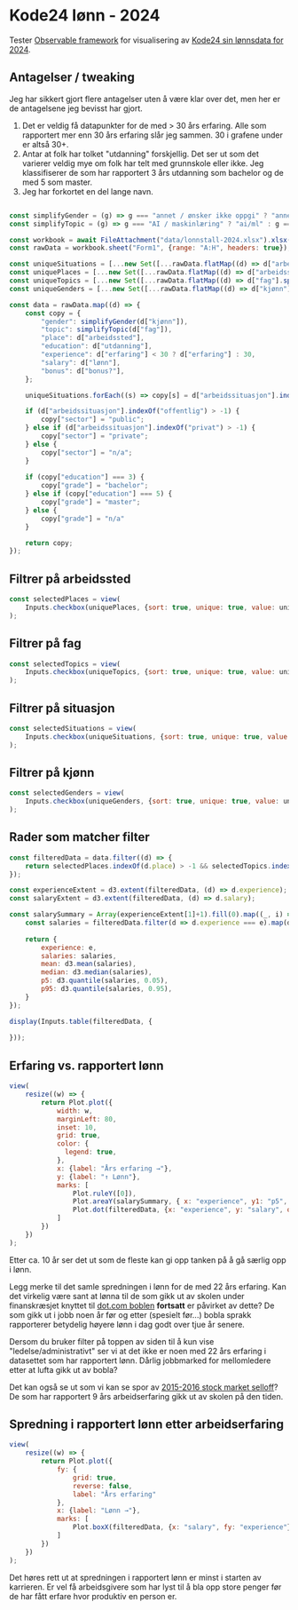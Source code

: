 Kode24 lønn - 2024
==================

Tester [Observable framework](https://observablehq.com/framework/) for visualisering 
av [Kode24 sin lønnsdata for 2024](https://www.kode24.no/artikkel/her-er-lonnstallene-for-norske-utviklere-2024/81507953).


## Antagelser / tweaking

Jeg har sikkert gjort flere antagelser uten å være klar over det, men her er de antagelsene jeg bevisst har gjort.

1. Det er veldig få datapunkter for de med > 30 års erfaring. Alle som rapportert mer enn 30 års erfaring slår jeg sammen. 30 i grafene under er altså 30+.
2. Antar at folk har tolket "utdanning" forskjellig. Det ser ut som det varierer veldig mye om folk har telt med grunnskole eller ikke. Jeg klassifiserer de som har rapportert 3 års utdanning som bachelor og de med 5 som master.
3. Jeg har forkortet en del lange navn.

```js

const simplifyGender = (g) => g === "annet / ønsker ikke oppgi" ? "annet/ukjent" : g;
const simplifyTopic = (g) => g === "AI / maskinlæring" ? "ai/ml" : g === "embedded / IOT / maskinvare" ? "IOT" : g;

const workbook = await FileAttachment("data/lonnstall-2024.xlsx").xlsx();
const rawData = workbook.sheet("Form1", {range: "A:H", headers: true});

const uniqueSituations = [...new Set([...rawData.flatMap((d) => d["arbeidssituasjon"].split(", "))])].map((s) => s === "frilans / selvstendig næringsdrivende" ? "frilans" : s).map(s => s === "offentlig/kommunal sektor" ? "offentlig" : s)
const uniquePlaces = [...new Set([...rawData.flatMap((d) => d["arbeidssted"].split(", "))])];
const uniqueTopics = [...new Set([...rawData.flatMap((d) => d["fag"].split(", "))])].map(simplifyTopic);
const uniqueGenders = [...new Set([...rawData.flatMap((d) => d["kjønn"].split(", "))])].map(simplifyGender);

const data = rawData.map((d) => {
    const copy = {
        "gender": simplifyGender(d["kjønn"]),
        "topic": simplifyTopic(d["fag"]),
        "place": d["arbeidssted"],
        "education": d["utdanning"],
        "experience": d["erfaring"] < 30 ? d["erfaring"] : 30,
        "salary": d["lønn"],
        "bonus": d["bonus?"],
    };

    uniqueSituations.forEach((s) => copy[s] = d["arbeidssituasjon"].indexOf(s) > -1 ? "Ja" : "Nei");

    if (d["arbeidssituasjon"].indexOf("offentlig") > -1) {
        copy["sector"] = "public";
    } else if (d["arbeidssituasjon"].indexOf("privat") > -1) {
        copy["sector"] = "private";
    } else {
        copy["sector"] = "n/a";
    }
    
    if (copy["education"] === 3) {
        copy["grade"] = "bachelor";
    } else if (copy["education"] === 5) {
        copy["grade"] = "master";
    } else {
        copy["grade"] = "n/a"
    }

    return copy;
});
```

## Filtrer på arbeidssted

```js
const selectedPlaces = view(
    Inputs.checkbox(uniquePlaces, {sort: true, unique: true, value: uniquePlaces})
);
```

## Filtrer på fag

```js
const selectedTopics = view(
    Inputs.checkbox(uniqueTopics, {sort: true, unique: true, value: uniqueTopics})
);
```

## Filtrer på situasjon

```js
const selectedSituations = view(
    Inputs.checkbox(uniqueSituations, {sort: true, unique: true, value: uniqueSituations})
);
```

## Filtrer på kjønn

```js
const selectedGenders = view(
    Inputs.checkbox(uniqueGenders, {sort: true, unique: true, value: uniqueGenders})
);
```


## Rader som matcher filter

```js
const filteredData = data.filter((d) => {
    return selectedPlaces.indexOf(d.place) > -1 && selectedTopics.indexOf(d.topic) > -1 && selectedSituations.some((s) => d[s] === "Ja") && selectedGenders.indexOf(d.gender) > -1
});
```

```js
const experienceExtent = d3.extent(filteredData, (d) => d.experience);
const salaryExtent = d3.extent(filteredData, (d) => d.salary);

const salarySummary = Array(experienceExtent[1]+1).fill(0).map((_, i) => i).map((e) => {
    const salaries = filteredData.filter(d => d.experience === e).map(d => d.salary);
    
    return {
        experience: e,
        salaries: salaries,
        mean: d3.mean(salaries),
        median: d3.median(salaries),
        p5: d3.quantile(salaries, 0.05),
        p95: d3.quantile(salaries, 0.95),
    }
});
```

```js
display(Inputs.table(filteredData, {
    
}));
```



## Erfaring vs. rapportert lønn 


```js
view(
    resize((w) => {
        return Plot.plot({
            width: w,
            marginLeft: 80,
            inset: 10,
            grid: true,
            color: {
              legend: true,
            },
            x: {label: "Års erfaring →"},
            y: {label: "↑ Lønn"},
            marks: [
                Plot.ruleY([0]),
                Plot.areaY(salarySummary, { x: "experience", y1: "p5", y2: "p95", fill: "lightgray", "curve": "natural" }),
                Plot.dot(filteredData, {x: "experience", y: "salary", opacity: 0.7})
            ]
        })
    })
);
```

Etter ca. 10 år ser det ut som de fleste kan gi opp tanken på å gå særlig opp i lønn.

Legg merke til det samle spredningen i lønn for de med 22 års erfaring. Kan det virkelig være sant at lønna til de som gikk ut av
skolen under finanskræsjet knyttet til [dot.com boblen](https://en.wikipedia.org/wiki/Stock_market_downturn_of_2002) **fortsatt** er påvirket av dette? De som gikk ut i jobb noen
år før og etter (spesielt før...) bobla sprakk rapporterer betydelig høyere lønn i dag godt over tjue år senere.

Dersom du bruker filter på toppen av siden til å kun vise "ledelse/administrativt" ser vi at det ikke
er noen med 22 års erfaring i datasettet som har rapportert lønn. Dårlig jobbmarked for mellomledere etter 
at lufta gikk ut av bobla?

Det kan også se ut som vi kan se spor av [2015-2016 stock market selloff](https://en.wikipedia.org/wiki/2015%E2%80%932016_stock_market_selloff)? 
De som har rapportert 9 års arbeidserfaring gikk ut av skolen på den tiden. 

## Spredning i rapportert lønn etter arbeidserfaring 

```js
view(
    resize((w) => {
        return Plot.plot({
            fy: {
                grid: true,
                reverse: false,
                label: "Års erfaring"
            },
            x: {label: "Lønn →"},
            marks: [
                Plot.boxX(filteredData, {x: "salary", fy: "experience"})
            ]
        })
    })
);
```

Det høres rett ut at spredningen i rapportert lønn er minst i starten av karrieren. Er vel få arbeidsgivere som har
lyst til å bla opp store penger før de har fått erfare hvor produktiv en person er.


```js

```

```js

```